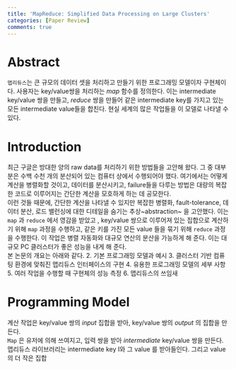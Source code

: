 ```yaml
---
title: 'MapReduce: Simplified Data Processing on Large Clusters'
categories: [Paper Review]
comments: true
---
```


# Abstract
`맵리듀스`는 큰 규모의 데이터 셋을 처리하고 만들기 위한 프로그래밍 모델이자 구현체이다. 사용자는 key/value쌍을 처리하는 *map* 함수를 정의한다. 이는 intermediate key/value 쌍을 만들고, *reduce* 쌍을 만들어 같은 intermediate key를 가지고 있는 모든 intermediate value들을 합친다. 현실 세계의 많은 작업들을 이 모델로 나타낼 수 있다.

# Introduction
최근 구글은 방대한 양의 raw data를 처리하기 위한 방법들을 고안해 왔다. 그 중 대부분은 수백 수천 개의 분산되어 있는 컴퓨터 상에서 수행되어야 했다. 여기에서는 어떻게 계산을 병렬화할 것이고, 데이터를 분산시키고, failure들을 다루는 방법은 대량의 복잡한 코드로 이루어지는 간단한 계산을 모호하게 하는 데 공모한다. <br>
이런 것들 때문에, 간단한 계산을 나타낼 수 있지만 복잡한 병렬화, fault-tolerance, 데이터 분산, 로드 밸런싱에 대한 디테일을 숨기는 추상~abstraction~ 을 고안했다.  이는 `map` 과 `reduce` 에서 영감을 받았고 , key/value 쌍으로 이루어져 있는 집합으로 계산하기 위해 `map` 과정을 수행하고, 같은 키를 가진 모든 value 들을 묶기 위해 `reduce` 과정을 수행한다. 이 작업은 병렬 자동화와 대규모 연산의 분산을 가능하게 해 준다. 이는 대규모 PC 클러스터가 좋은 성능을 내게 해 준다. <br>
본 논문의 개요는 아래와 같다.
2. 기본 프로그래밍 모델과 예시
3. 클러스터 기반 컴퓨팅 환경에 맞춰진 맵리듀스 인터페이스의 구현
4. 유용한 프로그래밍 모델의 세부 사항
5. 여러 작업을 수행할 때 구현체의 성능 측정
6. 맵리듀스의 쓰임새

# Programming Model
계산 작업은 key/value 쌍의 *input* 집합을 받아, key/value 쌍의 *output* 의 집합을 만든다. <br>
`Map` 은 유저에 의해 쓰여지고, 입력 쌍을 받아  *intermediate* key/value 쌍을 만든다. 맵리듀스 라이브러리는 intermediate key I와 그 value 를 받아들인다. 그리고 value의 더 작은 집합